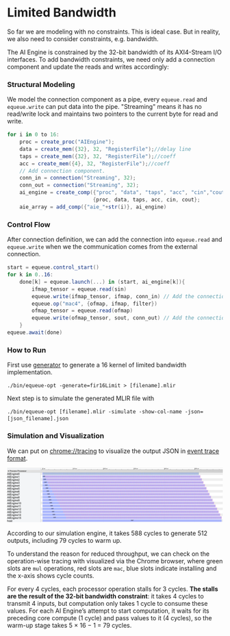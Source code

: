 # Limited Bandwidth

So far we are modeling with no constraints. This is ideal case. But in reality, we also need to consider constraints, e.g. bandwidth.

The AI Engine is constrained by the 32-bit bandwidth of its AXI4-Stream I/O interfaces. To add bandwidth constraints, we need only add a connection component and update the reads and writes accordingly:

### Structural Modeling 

We model the connection component as a pipe, every `equeue.read` and `equeue.write` can put data into the pipe. "Streaming" means it has no read/write lock and maintains two pointers to the current byte for read and write.

```c#
for i in 0 to 16:
    proc = create_proc("AIEngine");
    data = create_mem({32}, 32, "RegisterFile");//delay line
    taps = create_mem({32}, 32, "RegisterFile");//coeff
    acc = create_mem({4}, 32, "RegisterFile");//coeff
	// Add connection component.
	conn_in = connection("Streaming", 32);
	conn_out = connection("Streaming", 32);
	ai_engine = create_comp({"proc", "data", "taps", "acc", "cin","cout"}, 
                            {proc, data, taps, acc, cin, cout};
    aie_array = add_comp({"aie_"+str(i)}, ai_engine)
```



### Control Flow

After connection definition, we can add the connection into `equeue.read` and `equeue.write` when we the communication comes from the external connection.

```c#
start = equeue.control_start()
for k in 0..16:
    done[k] = equeue.launch(...) in (start, ai_engine[k]){
        ifmap_tensor = equeue.read(sin)
        equeue.write(ifmap_tensor, ifmap, conn_in) // Add the connection pipe
        equeue.op("mac4", {ofmap, ifmap, filter})
        ofmap_tensor = equeue.read(ofmap) 
        equeue.write(ofmap_tensor, sout, conn_out) // Add the connection pipe
	}
equeue.await(done)
```



### How to Run

First use [generator](singleKernel) to generate a 16 kernel of limited bandwidth implementation.

```shell
./bin/equeue-opt -generate=fir16Limit > [filename].mlir
```

Next step is to simulate the generated MLIR file with

```shell
./bin/equeue-opt [filename].mlir -simulate -show-col-name -json=[json_filename].json 
```



### Simulation and Visualization

We can put on [chrome://tracing](tracing) to visualize the output JSON in [event trace format](https://docs.google.com/document/d/1CvAClvFfyA5R-PhYUmn5OOQtYMH4h6I0nSsKchNAySU/preview).

![](../../../mydoc/fig/fir/16LimitedKernel.png)

According to our simulation engine, it takes 588 cycles to generate 512 outputs, including 79 cycles to warm up.

To understand the reason for reduced throughput, we can check on the operation-wise tracing with visualized via the Chrome browser, where green slots are `mul` operations, red slots are `mac`, blue slots indicate installing and the x-axis shows cycle counts.

For every 4 cycles, each processor operation stalls for 3 cycles. **The stalls are the result of the 32-bit bandwidth constraint**: it takes 4 cycles to transmit 4 inputs, but computation only takes 1 cycle to consume these values. For each AI Engine’s attempt to start computation, it waits for its preceding core compute (1 cycle) and pass values to it (4 cycles), so the warm-up stage takes 5 × 16 − 1 = 79 cycles.

